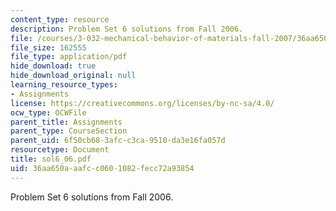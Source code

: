 ```yaml
---
content_type: resource
description: Problem Set 6 solutions from Fall 2006.
file: /courses/3-032-mechanical-behavior-of-materials-fall-2007/36aa650aaafcc0601082fecc72a93854_sol6_06.pdf
file_size: 162555
file_type: application/pdf
hide_download: true
hide_download_original: null
learning_resource_types:
- Assignments
license: https://creativecommons.org/licenses/by-nc-sa/4.0/
ocw_type: OCWFile
parent_title: Assignments
parent_type: CourseSection
parent_uid: 6f50cb68-3afc-c3ca-9510-da3e16fa057d
resourcetype: Document
title: sol6_06.pdf
uid: 36aa650a-aafc-c060-1082-fecc72a93854
---
```

Problem Set 6 solutions from Fall 2006.